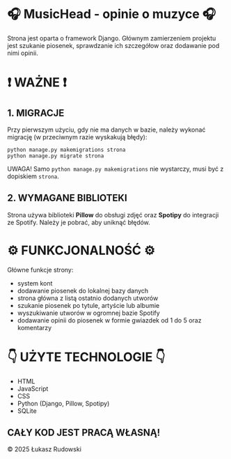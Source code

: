 # 🎧 MusicHead - opinie o muzyce 🎧 

Strona jest oparta o framework Django. Głównym zamierzeniem projektu jest szukanie piosenek, sprawdzanie ich szczegółow oraz dodawanie pod nimi opinii. 


# ❗ WAŻNE ❗
## 1. MIGRACJE
Przy pierwszym użyciu, gdy nie ma danych w bazie, należy wykonać migrację (w przeciwnym razie wyskakują błędy):
```
python manage.py makemigrations strona
python manage.py migrate strona
```

UWAGA!
Samo ```python manage.py makemigrations``` nie wystarczy, musi być z dopiskiem ```strona```.


## 2. WYMAGANE BIBLIOTEKI 
Strona używa biblioteki **Pillow** do obsługi zdjęć oraz **Spotipy** do integracji ze Spotify.
Należy je pobrać, aby uniknąć błędów.

# ⚙️ FUNKCJONALNOŚĆ ⚙️
Główne funkcje strony:
- system kont
- dodawanie piosenek do lokalnej bazy danych
- strona główna z listą ostatnio dodanych utworów
- szukanie piosenek po tytule, artyście lub albumie
- wyszukiwanie utworów w ogromnej bazie Spotify
- dodawanie opinii do piosenek w formie gwiazdek od 1 do 5 oraz komentarzy

# 👇 UŻYTE TECHNOLOGIE 👇
- HTML
- JavaScript
- CSS
- Python (Django, Pillow, Spotipy)
- SQLite

## CAŁY KOD JEST PRACĄ WŁASNĄ!
© 2025 Łukasz Rudowski